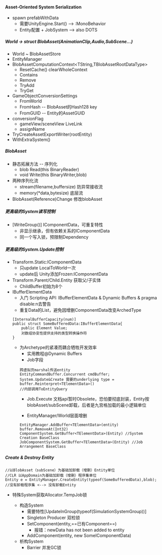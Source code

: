 #### Asset-Oriented System Serialization
+ spawn prefabWithData
   + 需要UnityEngine.Start() --> :MonoBehavior
   + Entity配置 + JobSystem --> also DOTS

##### World -> struct BlobAsset(AnimationClip,Audio,SubScene...)
+ World ~ BlobAssetStore 
+ EntityManager
+ BlobAssetComputationContext<TString,TBlobAssetRootDataType>
   + ResetCache() clearWholeContext
   + Contains<TBlob>
   + Remove<TBlob>
   + TryAdd<TBlob>
   + TryGet<TBlob>
+ GameObjectConversionSettings
   + FromWorld
   + FromHash -- BlobAsset的Hash128 key
   + FromGUID -- Entity的AssetGUID
+ conversionFlag
   + gameView/sceneView LiveLink
   + assignName
+ TryCreateAssetExportWriter(rootEntity)
+ WithExtraSystem<TSystem>()

##### BlobAsset<TRootEntityArchedType>
+ 静态拓展方法 -- 序列化
   + blob Read<TBlob>(this BinaryReader)
   + void Write<TBlob>(this BinaryWriter,blob)
+ 两种序列化流
   + stream(filename,buffersize) 防异常接收流
   + memory(*data,bytesize) 底层流
+ BlobAsset(Reference)Change 修改blobAsset

##### 更高级的System读写控制
+ [WriteGroup()] IComponentData，可重复特性
   + 非显示继承，但有依赖关系的IComponentData
   + 同一个写入锁，预限制Dependency



##### 更高级的System.Update控制
+ Transform.Static:IComponentData
   + 只update LocalToWorld一次
   + update后 Unity添加Frozen:IComponentData
+ Transform.Parent/Child.Entity 获取父/子实体
   + ChildBuffer初始为8个
+ IBufferElementData
   + 入门 Scripting API: IBufferElementData & Dynamic Buffers & pragma disable:n去警告
   + 重复Data的List，避免因增删ComponentData改变ArchedType
   ```CSharp
   [InternalBufferCapacity(num)]
   public struct SomeBufferedData:IBufferElementData{
       public Element Value;
       对数组协变性提供支持的类型转换操作符
   }
   ```
   + 为Archetype的紧凑而耦合牺牲开发效率
      + 实用教程@Dynamic Buffers
      + Job字段
      ```CSharp
      跨虚拟页marshal传送entity
      EntityCommandBuffer.Concurrent cmdBuffer;
      System.Update&Create 需要的underlying type = buffer.Reinterpret<TElementData>() 
      //内部调用ToEntityQuery
      ```
      + Job.Execute
      文档api暂时Obsolete，恐怕要彻底封装，Entity按blobAsset/subScene卸载，后者是九宫格加载的最小逻辑单位

      + EntityManager/World层面增删
      ```CSharp
      EntityManager.AddBuffer<TElementData>(entity) 
      buffer.RemoveAt(Int32)
      ComponentSystem.GetBuffer<TElementData>(Entity) //System Creation BaseClass
      JobComponentSystem.GetBuffer<TElementData>(Entity) //Job Arrangement BaseClass
      ```

##### Create & Destroy Entity
```CSharp
//以BlobAsset（subScene）为基础加卸载（增删）Entity单位
//CLR 以AppDomain为基础加卸载（增删）程序集单位
Entity e = EntityManager.CreateEntity(typeof(SomeBufferedData),blob); 
//没有卸载程序集 <--> 没有卸载Entity
```
+ 特殊System获取Allocator.TempJob锁

   + 构造System 
      + 需要特性[UpdateInGroup(typeof(SimulationSystemGroup))]
      + Singleton Producer 双检锁
      + SetComponent(entity,==已有Component==)
         + 报错：newData has not been added to entity
      + AddComponent(entity, new SomeIComponentData)
   + 析构System
      + Barrier 并发GC锁

